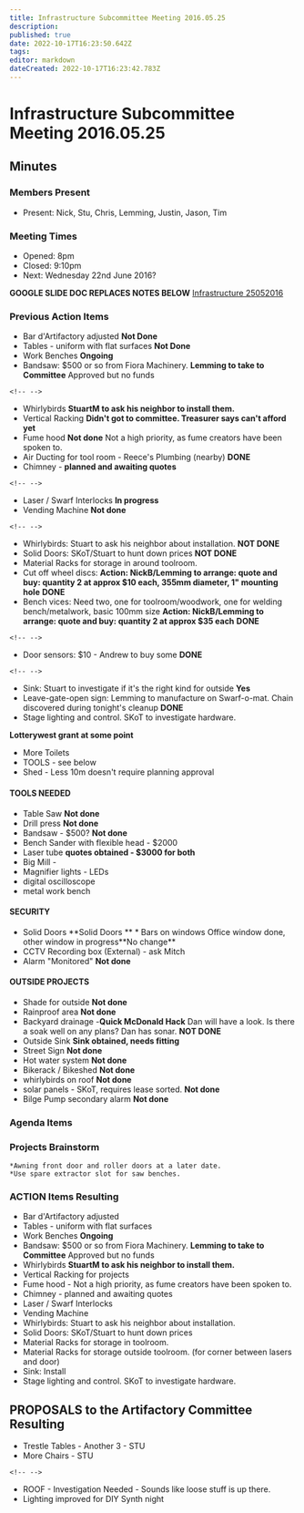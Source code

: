 ```yaml
---
title: Infrastructure Subcommittee Meeting 2016.05.25
description: 
published: true
date: 2022-10-17T16:23:50.642Z
tags: 
editor: markdown
dateCreated: 2022-10-17T16:23:42.783Z
---
```


# Infrastructure Subcommittee Meeting 2016.05.25

## Minutes

### Members Present

-   Present: Nick, Stu, Chris, Lemming, Justin, Jason, Tim

### Meeting Times

-   Opened: 8pm
-   Closed: 9:10pm
-   Next: Wednesday 22nd June 2016?

**GOOGLE SLIDE DOC REPLACES NOTES BELOW** [Infrastructure 25052016](https://docs.google.com/spreadsheets/d/1Gnu2N5SFH7W2kY2qno-VA6ZEZxY4spp-FytNYP_is3Y/edit?usp=sharing)

### Previous Action Items

-   Bar d'Artifactory adjusted **Not Done**
-   Tables - uniform with flat surfaces **Not Done**
-   Work Benches **Ongoing**
-   Bandsaw: \$500 or so from Fiora Machinery. **Lemming to take to Committee** Approved but no funds

```{=html}
<!-- -->
```
-   Whirlybirds **StuartM to ask his neighbor to install them.**
-   Vertical Racking **Didn't got to committee. Treasurer says can't afford yet**
-   Fume hood **Not done** Not a high priority, as fume creators have been spoken to.
-   Air Ducting for tool room - Reece's Plumbing (nearby) **DONE**
-   Chimney - **planned and awaiting quotes**

```{=html}
<!-- -->
```
-   Laser / Swarf Interlocks **In progress**
-   Vending Machine **Not done**

```{=html}
<!-- -->
```
-   Whirlybirds: Stuart to ask his neighbor about installation. **NOT DONE**
-   Solid Doors: SKoT/Stuart to hunt down prices **NOT DONE**
-   Material Racks for storage in around toolroom.
-   Cut off wheel discs: **Action: NickB/Lemming to arrange: quote and buy: quantity 2 at approx \$10 each, 355mm diameter, 1" mounting hole** **DONE**
-   Bench vices: Need two, one for toolroom/woodwork, one for welding bench/metalwork, basic 100mm size **Action: NickB/Lemming to arrange: quote and buy: quantity 2 at approx \$35 each** **DONE**

```{=html}
<!-- -->
```
-   Door sensors: \$10 - Andrew to buy some **DONE**

```{=html}
<!-- -->
```
-   Sink: Stuart to investigate if it's the right kind for outside **Yes**
-   Leave-gate-open sign: Lemming to manufacture on Swarf-o-mat. Chain discovered during tonight's cleanup **DONE**
-   Stage lighting and control. SKoT to investigate hardware.

**Lotterywest grant at some point**

-   More Toilets
-   TOOLS - see below
-   Shed - Less 10m doesn't require planning approval

#### TOOLS NEEDED

-   Table Saw **Not done**
-   Drill press **Not done**
-   Bandsaw - \$500? **Not done**
-   Bench Sander with flexible head - \$2000
-   Laser tube **quotes obtained - \$3000 for both**
-   Big Mill -
-   Magnifier lights - LEDs
-   digital oscilloscope
-   metal work bench

#### SECURITY

-   Solid Doors \*\*Solid Doors ** \* Bars on windows Office window done, other window in progress**No change\*\*
-   CCTV Recording box (External) - ask Mitch
-   Alarm "Monitored" **Not done**

#### OUTSIDE PROJECTS

-   Shade for outside **Not done**
-   Rainproof area **Not done**
-   Backyard drainage -**Quick McDonald Hack** Dan will have a look. Is there a soak well on any plans? Dan has sonar. **NOT DONE**
-   Outside Sink **Sink obtained, needs fitting**
-   Street Sign **Not done**
-   Hot water system **Not done**
-   Bikerack / Bikeshed **Not done**
-   whirlybirds on roof **Not done**
-   solar panels - SKoT, requires lease sorted. **Not done**
-   Bilge Pump secondary alarm **Not done**

### Agenda Items

### Projects Brainstorm

    *Awning front door and roller doors at a later date.
    *Use spare extractor slot for saw benches.

### ACTION Items Resulting

-   Bar d'Artifactory adjusted
-   Tables - uniform with flat surfaces
-   Work Benches **Ongoing**
-   Bandsaw: \$500 or so from Fiora Machinery. **Lemming to take to Committee** Approved but no funds
-   Whirlybirds **StuartM to ask his neighbor to install them.**
-   Vertical Racking for projects
-   Fume hood - Not a high priority, as fume creators have been spoken to.
-   Chimney - planned and awaiting quotes
-   Laser / Swarf Interlocks
-   Vending Machine
-   Whirlybirds: Stuart to ask his neighbor about installation.
-   Solid Doors: SKoT/Stuart to hunt down prices
-   Material Racks for storage in toolroom.
-   Material Racks for storage outside toolroom. (for corner between lasers and door)
-   Sink: Install
-   Stage lighting and control. SKoT to investigate hardware.

## PROPOSALS to the Artifactory Committee Resulting

-   Trestle Tables - Another 3 - STU
-   More Chairs - STU

```{=html}
<!-- -->
```
-   ROOF - Investigation Needed - Sounds like loose stuff is up there.
-   Lighting improved for DIY Synth night
